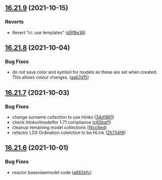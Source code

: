 ## [16.21.9](https://github.com/phandcock/GrampsView/compare/v16.21.8...v16.21.9) (2021-10-15)


### Reverts

* Revert "ci: use templates" ([d5f8e36](https://github.com/phandcock/GrampsView/commit/d5f8e3611aa0e337698f08b3d33149571b4a5ac4))



## [16.21.8](https://github.com/phandcock/GrampsView/compare/v16.21.7...v16.21.8) (2021-10-04)


### Bug Fixes

* do not save color and symbol for models as these are set when created.  This allows colour changes. ([aab7d15](https://github.com/phandcock/GrampsView/commit/aab7d150170ce6340cc0ecc5b49dce59b4fdc1ce))



## [16.21.7](https://github.com/phandcock/GrampsView/compare/v16.21.6...v16.21.7) (2021-10-03)


### Bug Fixes

* change surname collection to use hlinks ([34d1861](https://github.com/phandcock/GrampsView/commit/34d18613f67474913c6323a87828f8f3d631e9d6))
* check hlinkurlmodelfor 1.71 compliance ([c65baf1](https://github.com/phandcock/GrampsView/commit/c65baf18d8c14f7e17a8b63289c585480f90ca07))
* cleanup remaining model collections ([f4cc6ed](https://github.com/phandcock/GrampsView/commit/f4cc6edd0fb0af7a122259a72bd4685cb862e383))
* refactor LDS Ordination colelction to be HLink ([25734f8](https://github.com/phandcock/GrampsView/commit/25734f831b35477ce820904704f012add81939ad))



## [16.21.6](https://github.com/phandcock/GrampsView/compare/v16.21.5...v16.21.6) (2021-10-01)


### Bug Fixes

* reactor baseviewmodel code ([a862bfc](https://github.com/phandcock/GrampsView/commit/a862bfc0cba2546b7927b312d04cac41946d5667))



